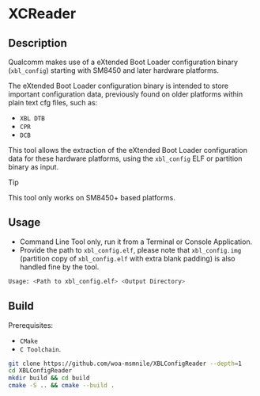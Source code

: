 # XCReader

## Description

Qualcomm makes use of a eXtended Boot Loader configuration binary (`xbl_config`) starting with SM8450 and later hardware platforms.

The eXtended Boot Loader configuration binary is intended to store important configuration data, previously found on older platforms within plain text cfg files, such as:

- `XBL DTB`
- `CPR`
- `DCB`

This tool allows the extraction of the eXtended Boot Loader configuration data for these hardware platforms, using the `xbl_config` ELF or partition binary as input.

> [!TIP]
> This tool only works on SM8450+ based platforms.

## Usage

- Command Line Tool only, run it from a Terminal or Console Application.
- Provide the path to `xbl_config.elf`, please note that `xbl_config.img` (partition copy of `xbl_config.elf` with extra blank padding) is also handled fine by the tool.

```bash
Usage: <Path to xbl_config.elf> <Output Directory>
```

## Build

Prerequisites:

- `CMake`
- `C Toolchain`.

```bash
git clone https://github.com/woa-msmnile/XBLConfigReader --depth=1
cd XBLConfigReader
mkdir build && cd build
cmake -S .. && cmake --build .
```
